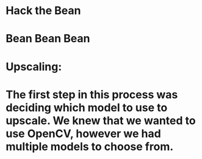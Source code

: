 # Hack the Bean

# Bean Bean Bean

# Upscaling:
# The first step in this process was deciding which model to use to upscale. We knew that we wanted to use OpenCV, however we had multiple models to choose from.
# 
